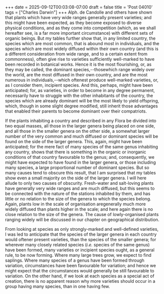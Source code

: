 +++
date = 2025-09-12T00:03:08-07:00
draft = false
title = 'Post 04010'
tags = ["Charles Darwin"]
+++
Alph. de Candolle and others have shown that plants which have very wide ranges generally present varieties; and this might have been expected, as they become exposed to diverse physical conditions, and as they come into competition (which, as we shall hereafter see, is a far more important circumstance) with different sets of organic beings. But my tables further show that, in any limited country, the species which are most common, that is abound most in individuals, and the species which are most widely diffused within their own country (and this is a different consideration from wide range, and to a certain extent from commonness), often give rise to varieties sufficiently well-marked to have been recorded in botanical works. Hence it is the most flourishing, or, as they may be called, the dominant species,--thosewhich range widely over the world, are the most diffused in their own country, and are the most numerous in individuals,--which oftenest produce well-marked varieties, or, as I consider them, incipient species. And this, perhaps, might have been anticipated; for, as varieties, in order to become in any degree permanent, necessarily have to struggle with the other inhabitants of the country, the species which are already dominant will be the most likely to yield offspring, which, though in some slight degree modified, still inherit those advantages that enabled their parents to become dominant over their compatriots.

If the plants inhabiting a country and described in any Flora be divided into two equal masses, all those in the larger genera being placed on one side, and all those in the smaller genera on the other side, a somewhat larger number of the very common and much diffused or dominant species will be found on the side of the larger genera. This, again, might have been anticipated; for the mere fact of many species of the same genus inhabiting any country, shows that there is something in the organic or inorganic conditions of that country favourable to the genus; and, consequently, we might have expected to have found in the larger genera, or those including many species, a large proportional number of dominant species. But so many causes tend to obscure this result, that I am surprised that my tables show even a small majority on the side of the larger genera. I will here allude to only two causes of obscurity. Fresh-water and salt-loving plants have generally very wide ranges and are much diffused, but this seems to be connected with the nature of the stations inhabited by them, and has little or no relation to the size of the genera to which the species belong. Again, plants low in the scale of organisation aregenerally much more widely diffused than plants higher in the scale; and here again there is no close relation to the size of the genera. The cause of lowly-organised plants ranging widely will be discussed in our chapter on geographical distribution.

From looking at species as only strongly-marked and well-defined varieties, I was led to anticipate that the species of the larger genera in each country would oftener present varieties, than the species of the smaller genera; for wherever many closely related species (_i.e._ species of the same genus) have been formed, many varieties or incipient species ought, as a general rule, to be now forming. Where many large trees grow, we expect to find saplings. Where many species of a genus have been formed through variation, circumstances have been favourable for variation; and hence we might expect that the circumstances would generally be still favourable to variation. On the other hand, if we look at each species as a special act of creation, there is no apparent reason why more varieties should occur in a group having many species, than in one having few.
